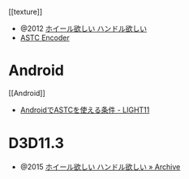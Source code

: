 [[texture]]

- @2012 [ホイール欲しい ハンドル欲しい](https://www.flatlib.jp/index.php?virtualpath=index.html&startpos=300)
- [ASTC Encoder](https://developer.arm.com/Tools%20and%20Software/ASTC%20Encoder)

# Android
[[Android]]
- [AndroidでASTCを使える条件 - LIGHT11](https://light11.hatenadiary.com/entry/2018/10/29/232630)

# D3D11.3
- @2015 [ホイール欲しい ハンドル欲しい » Archive](https://www.flatlib.jp/index.php?virtualpath=archive/1/2015-04)
